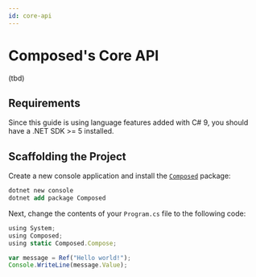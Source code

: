 ```yaml
---
id: core-api
---
```


# Composed's Core API

(tbd)


## Requirements

Since this guide is using language features added with C# 9, you should have a .NET SDK >= 5 installed.


## Scaffolding the Project

Create a new console application and install the [`Composed`](../packages/Composed/index.md) package:

```ps
dotnet new console
dotnet add package Composed
```

Next, change the contents of your `Program.cs` file to the following code:


```js title="Program.cs"
using System;
using Composed;
using static Composed.Compose;

var message = Ref("Hello world!");
Console.WriteLine(message.Value);
```
